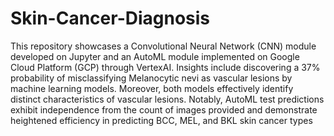 # Skin-Cancer-Diagnosis
This repository showcases a Convolutional Neural Network (CNN) module developed on Jupyter and an AutoML module implemented on Google Cloud Platform (GCP) through VertexAI. Insights include discovering a 37% probability of misclassifying Melanocytic nevi as vascular lesions by machine learning models. Moreover, both models effectively identify distinct characteristics of vascular lesions. Notably, AutoML test predictions exhibit independence from the count of images provided and demonstrate heightened efficiency in predicting BCC, MEL, and BKL skin cancer types
